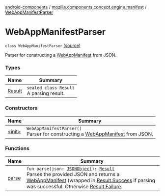 [android-components](../../index.md) / [mozilla.components.concept.engine.manifest](../index.md) / [WebAppManifestParser](./index.md)

# WebAppManifestParser

`class WebAppManifestParser` [(source)](https://github.com/mozilla-mobile/android-components/blob/master/components/concept/engine/src/main/java/mozilla/components/concept/engine/manifest/WebAppManifestParser.kt#L15)

Parser for constructing a [WebAppManifest](../-web-app-manifest/index.md) from JSON.

### Types

| Name | Summary |
|---|---|
| [Result](-result/index.md) | `sealed class Result`<br>A parsing result. |

### Constructors

| Name | Summary |
|---|---|
| [&lt;init&gt;](-init-.md) | `WebAppManifestParser()`<br>Parser for constructing a [WebAppManifest](../-web-app-manifest/index.md) from JSON. |

### Functions

| Name | Summary |
|---|---|
| [parse](parse.md) | `fun parse(json: `[`JSONObject`](https://developer.android.com/reference/org/json/JSONObject.html)`): `[`Result`](-result/index.md)<br>Parses the provided JSON and returns a [WebAppManifest](../-web-app-manifest/index.md) (wrapped in [Result.Success](-result/-success/index.md) if parsing was successful. Otherwise [Result.Failure](-result/-failure/index.md). |
